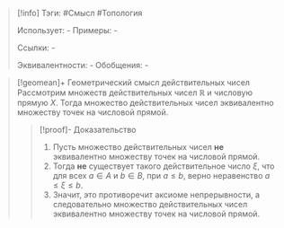 > [!info]
> Тэги: #Смысл #Топология 
> 
> Использует: *-*
> Примеры: *-*
> 
> Ссылки: *-*
> 
> Эквивалентности: *-*
> Обобщения: *-*

> [!geomean]+ Геометрический смысл действительных чисел
> Рассмотрим множеств действительных чисел $\mathbb{R}$ и числовую прямую $X$. Тогда множество действительных чисел эквивалентно множеству точек на числовой прямой. 
> > [!proof]- Доказательство
> > 1. Пусть множество действительных чисел **не** эквивалентно множеству точек на числовой прямой. 
> > 2. Тогда **не** существует такого действительное число $\xi$, что для всех $a \in A$ и $b \in B$, при $a \leqslant b$, верно неравенство $a \leqslant \xi \leqslant b$.
> > 3. Значит, это противоречит аксиоме непрерывности, а следовательно множество действительных чисел эквивалентно множеству точек на числовой прямой. 